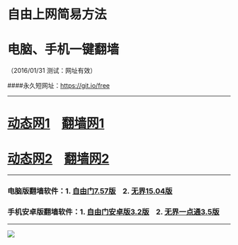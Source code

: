 # 自由上网简易方法
# 电脑、手机一键翻墙
（2016/01/31 测试：网址有效）

####永久短网址：https://git.io/free

***

# <a href="http://dt01.awiki.org/131" target="_blank">动态网1</a>&nbsp;&nbsp;&nbsp;&nbsp;<a href="http://fq02.k4ds.org" target="_blank">翻墙网1</a>

# <a href="http://dt-01.olife.org/131" target="_blank">动态网2</a>&nbsp;&nbsp;&nbsp;&nbsp;<a href="http://fq01.pwnz.org" target="_blank">翻墙网2</a>

***

### 电脑版翻墙软件：1. <a href="http://fq05.dler.org/fgget.php?fid=fg757p.zip" target="_blank">自由门7.57版</a>&nbsp;&nbsp;&nbsp;&nbsp;2. <a href="http://fq05.dler.org/fgget.php?fid=u1504.zip" target="_blank">无界15.04版</a>

### 手机安卓版翻墙软件：1. <a href="http://fq05.dler.org/fgget.php?fid=fgma32.apk" target="_blank">自由门安卓版3.2版</a>&nbsp;&nbsp;&nbsp;&nbsp;2. <a href="http://fq05.dler.org/fgget.php?fid=um3.5.apk" target="_blank">无界一点通3.5版</a>

***

<p><img src="http://fq05.dler.org/pic/yjfq0.png"></p> 
